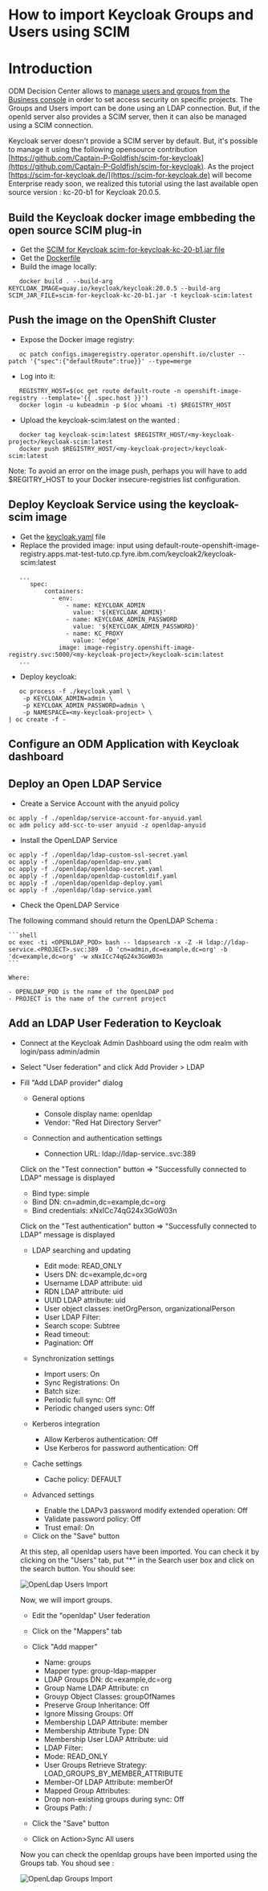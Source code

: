 # How to import Keycloak Groups and Users using SCIM

# Introduction

ODM Decision Center allows to [manage users and groups from the Business console](https://www.ibm.com/docs/en/odm/8.11.1?topic=center-managing-users-groups-from-business-console) in order to set access security on specific projects. 
The Groups and Users import can be done using an LDAP connection.
But, if the openId server also provides a SCIM server, then it can also be managed using a SCIM connection.

Keycloak server doesn't provide a SCIM server by default. But, it's possible to manage it using the following opensource contribution [https://github.com/Captain-P-Goldfish/scim-for-keycloak](https://github.com/Captain-P-Goldfish/scim-for-keycloak).
As the project [https://scim-for-keycloak.de/](https://scim-for-keycloak.de) will become Enterprise ready soon, we realized this tutorial using the last available open source version : kc-20-b1 for Keycloak 20.0.5.

## Build the Keycloak docker image embbeding the open source SCIM plug-in

- Get the [SCIM for Keycloak scim-for-keycloak-kc-20-b1.jar file](https://github.com/Captain-P-Goldfish/scim-for-keycloak/releases/download/kc-20-b1/scim-for-keycloak-kc-20-b1.jar)
- Get the [Dockerfile](Dockerfile)
- Build the image locally:

```shell
   docker build . --build-arg KEYCLOAK_IMAGE=quay.io/keycloak/keycloak:20.0.5 --build-arg SCIM_JAR_FILE=scim-for-keycloak-kc-20-b1.jar -t keycloak-scim:latest
```

## Push the image on the OpenShift Cluster

- Expose the Docker image registry:

```shell
   oc patch configs.imageregistry.operator.openshift.io/cluster --patch '{"spec":{"defaultRoute":true}}' --type=merge
```

- Log into it:

```shell
   REGISTRY_HOST=$(oc get route default-route -n openshift-image-registry --template='{{ .spec.host }}')
   docker login -u kubeadmin -p $(oc whoami -t) $REGISTRY_HOST
```

- Upload the keycloak-scim:latest on the wanted <my-keycloak-project>:

```shell
   docker tag keycloak-scim:latest $REGISTRY_HOST/<my-keycloak-project>/keycloak-scim:latest
   docker push $REGISTRY_HOST/<my-keycloak-project>/keycloak-scim:latest
```

Note: To avoid an error on the image push, perhaps you will have to add $REGITRY_HOST to your Docker insecure-registries list configuration.

## Deploy Keycloak Service using the keycloak-scim image

- Get the [keycloak.yaml](https://raw.githubusercontent.com/keycloak/keycloak-quickstarts/latest/openshift-examples/keycloak.yaml) file
- Replace the provided image: input using default-route-openshift-image-registry.apps.mat-test-tuto.cp.fyre.ibm.com/keycloak2/keycloak-scim:latest

```shell
   ...
      spec:
          containers:
            - env:
                - name: KEYCLOAK_ADMIN
                  value: '${KEYCLOAK_ADMIN}'
                - name: KEYCLOAK_ADMIN_PASSWORD
                  value: '${KEYCLOAK_ADMIN_PASSWORD}'
                - name: KC_PROXY
                  value: 'edge'
              image: image-registry.openshift-image-registry.svc:5000/<my-keycloak-project>/keycloak-scim:latest
   ...
```

- Deploy keycloak:

```shell
   oc process -f ./keycloak.yaml \
    -p KEYCLOAK_ADMIN=admin \
    -p KEYCLOAK_ADMIN_PASSWORD=admin \
    -p NAMESPACE=<my-keycloak-project> \
| oc create -f -
```
## Configure an ODM Application with Keycloak dashboard

## Deploy an Open LDAP Service

- Create a Service Account with the anyuid policy

```shell
oc apply -f ./openldap/service-account-for-anyuid.yaml
oc adm policy add-scc-to-user anyuid -z openldap-anyuid
```

- Install the OpenLDAP Service

```shell
oc apply -f ./openldap/ldap-custom-ssl-secret.yaml
oc apply -f ./openldap/openldap-env.yaml
oc apply -f ./openldap/openldap-secret.yaml
oc apply -f ./openldap/openldap-customldif.yaml
oc apply -f ./openldap/openldap-deploy.yaml
oc apply -f ./openldap/ldap-service.yaml

```

- Check the OpenLDAP Service

The following command should return the OpenLDAP Schema :

    ```shell
    oc exec -ti <OPENLDAP_POD> bash -- ldapsearch -x -Z -H ldap://ldap-service.<PROJECT>.svc:389  -D 'cn=admin,dc=example,dc=org' -b 'dc=example,dc=org' -w xNxICc74qG24x3GoW03n
    ```

    Where:

    - OPENLDAP_POD is the name of the OpenLDAP pod
    - PROJECT is the name of the current project


## Add an LDAP User Federation to Keycloak

- Connect at the Keycloak Admin Dashboard using the odm realm with login/pass admin/admin
- Select "User federation" and click Add Provider > LDAP

- Fill "Add LDAP provider" dialog

   * General options
     * Console display name: openldap
     * Vendor: "Red Hat Directory Server"
  
   * Connection and authentication settings
     * Connection URL: ldap://ldap-service.<PROJECT>.svc:389

  Click on the "Test connection" button => "Successfully connected to LDAP" message is displayed

     * Bind type: simple
     * Bind DN: cn=admin,dc=example,dc=org
     * Bind credentials: xNxICc74qG24x3GoW03n

  Click on the "Test authentication" button => "Successfully connected to LDAP" message is displayed

   * LDAP searching and updating
     * Edit mode: READ_ONLY
     * Users DN: dc=example,dc=org
     * Username LDAP attribute: uid
     * RDN LDAP attribute: uid
     * UUID LDAP attribute: uid
     * User object classes: inetOrgPerson, organizationalPerson
     * User LDAP Filter:
     * Search scope: Subtree
     * Read timeout:
     * Pagination: Off

   * Synchronization settings
     * Import users: On
     * Sync Registrations: On
     * Batch size:
     * Periodic full sync: Off
     * Periodic changed users sync: Off

   * Kerberos integration
     * Allow Kerberos authentication: Off
     * Use Kerberos for password authentication: Off

   * Cache settings
     * Cache policy: DEFAULT

   * Advanced settings
     * Enable the LDAPv3 password modify extended operation: Off
     * Validate password policy: Off
     * Trust email: On

  - Click on the "Save" button

  At this step, all openldap users have been imported. You can check it by clicking on the "Users" tab, put "*" in the Search user box and click on the search button.
  You should see:

  ![OpenLdap Users Import](/images/Keycloak/import_openldap_users.png)

  Now, we will import groups.

  - Edit the "openldap" User federation
  - Click on the "Mappers" tab
  - Click "Add mapper"
     * Name: groups
     * Mapper type: group-ldap-mapper
     * LDAP Groups DN: dc=example,dc=org
     * Group Name LDAP Attribute: cn
     * Grouyp Object Classes: groupOfNames
     * Preserve Group Inheritance: Off
     * Ignore Missing Groups: Off
     * Membership LDAP Attribute: member
     * Membership Attribute Type: DN
     * Membership User LDAP Attribute: uid
     * LDAP Filter:
     * Mode: READ_ONLY
     * User Groups Retrieve Strategy: LOAD_GROUPS_BY_MEMBER_ATTRIBUTE
     * Member-Of LDAP Attribute: memberOf
     * Mapped Group Attributes:
     * Drop non-existing groups during sync: Off
     * Groups Path: /

  - Click the "Save" button
  - Click on Action>Sync All users

  Now you can check the openldap groups have been imported using the Groups tab. You shoud see :

  ![OpenLdap Groups Import](/images/Keycloak/import_openldap_groups.png)
